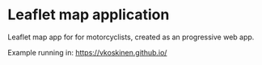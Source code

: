 # Leaflet map application
Leaflet map app for for motorcyclists, created as an progressive web app.

Example running in: https://vkoskinen.github.io/